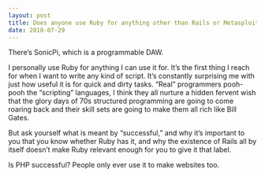 ```yaml
---
layout: post
title: Does anyone use Ruby for anything other than Rails or Metasploit? If so, why? Can Ruby be considered a successful language?
date: 2018-07-29
---
```


<p>There’s SonicPi, which is a programmable DAW.</p><p>I personally use Ruby for anything I can use it for. It’s the first thing I reach for when I want to write any kind of script. It’s constantly surprising me with just how useful it is for quick and dirty tasks. “Real” programmers pooh-pooh the “scripting” languages, I think they all nurture a hidden fervent wish that the glory days of 70s structured programming are going to come roaring back and their skill sets are going to make them all rich like Bill Gates.</p><p>But ask yourself what is meant by “successful,” and why it’s important to you that you know whether Ruby has it, and why the existence of Rails all by itself doesn’t make Ruby relevant enough for you to give it that label.</p><p>Is PHP successful? People only ever use it to make websites too.</p>
